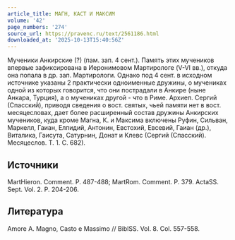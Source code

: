 ```yaml
---
article_title: МАГН, КАСТ И МАКСИМ
volume: '42'
page_numbers: '274'
source_url: https://pravenc.ru/text/2561186.html
downloaded_at: '2025-10-13T15:40:56Z'
---
```


Мученики Анкирские (?) (пам. зап. 4 сент.). Память этих мучеников впервые зафиксирована в Иеронимовом Мартирологе (V-VI вв.), откуда она попала в др. зап. Мартирологи. Однако под 4 сент. в исходном источнике указаны 2 практически одноименные дружины, о мучениках одной из которых говорится, что они пострадали в Анкире (ныне Анкара, Турция), а о мучениках другой - что в Риме. Архиеп. Сергий (Спасский), приводя сведения о вост. святых, чьей памяти нет в вост. месяцесловах, дает более расширенный состав дружины Анкирских мучеников, куда кроме Магна, К. и Максима включены Руфин, Сильван, Маркелл, Гаиан, Елпидий, Антонин, Евстохий, Евсевий, Гаиан (др.), Виталика, Гаисута, Сатурнин, Донат и Клевс (Сергий (Спасский). Месяцеслов. Т. 1. С. 682).

## Источники

MartHieron. Comment. P. 487-488; MartRom. Comment. P. 379. ActaSS. Sept. Vol. 2. P. 204-206.

## Литература

Amore A. Magno, Casto e Massimo // BiblSS. Vol. 8. Col. 557-558.
